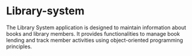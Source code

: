 # Library-system
The Library System application is designed to maintain information about books and library members. It provides functionalities to manage book lending and track member activities using object-oriented programming principles.
